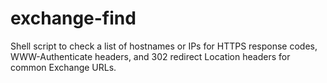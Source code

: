 # exchange-find
Shell script to check a list of hostnames or IPs for HTTPS response codes, WWW-Authenticate headers, and 302 redirect Location headers for common Exchange URLs.
